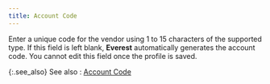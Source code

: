 ```yaml
---
title: Account Code
---
```



Enter a unique code for the vendor using 1 to 15 characters of the supported  type. If this field is left blank, **Everest**  automatically generates the account code. You cannot edit this field once  the profile is saved.


{:.see_also}
See also
: [Account  Code](JavaScript:RelatedTopics1.Click())<!--Metadata type="DesignerControl" startspan
<object CLASSID="clsid:ADB880A6-D8FF-11CF-9377-00AA003B7A11"
	ID=RelatedTopics1
	TYPE="application/x-oleobject">
</object>-->

<object classid="clsid:ADB880A6-D8FF-11CF-9377-00AA003B7A11" id="RelatedTopics1" type="application/x-oleobject"> 
 <param name="Command" value="Related Topics">
<param name="Window" value="second">
<param name="Item1" value="Account Code;{{site.mv_chm}}/vendor-details/vendor-billing-information/account_code_vendor_billing_information.html">
</object><!--Metadata type="DesignerControl" endspan-->
